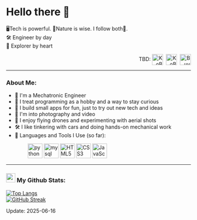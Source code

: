 # Hello there  👋

🖥️Tech is powerful. 🌱Nature is wise. I follow both🔄.<br>
🛠️ Engineer by day  
🌳 Explorer by heart

<p align="right">
  TBD:
<img align="center" src="https://cdn.jsdelivr.net/npm/simple-icons@3.0.1/icons/linkedin.svg" alt="KoB" height="30" width="30" />&nbsp;
<img align="center" src="https://cdn.jsdelivr.net/npm/simple-icons@3.0.1/icons/github.svg" alt="KoB" height="30" width="30" /></a>&nbsp;
<img align="center" alt="Buy me a Coffee" width="30px" src="https://cdn.jsdelivr.net/npm/simple-icons@3.0.1/icons/buymeacoffee.svg" /></a>
</p>

---
### About Me:
- 🏦 I'm a Mechatronic Engineer
- 🧠 I treat programming as a hobby and a way to stay curious
- 📱 I build small apps for fun, just to try out new tech and ideas
- 📸 I'm into photography and video
- 🚁 I enjoy flying drones and experimenting with aerial shots
- 🛠️ I like tinkering with cars and doing hands-on mechanical work
- 🚀 Languages and Tools I Use (so far):

<p align="left">
      &nbsp;&nbsp;&nbsp;&nbsp;&nbsp;&nbsp;&nbsp;&nbsp;&nbsp;&nbsp;&nbsp;&nbsp;&nbsp;&nbsp;
      <img src="https://www.vectorlogo.zone/logos/python/python-icon.svg" alt="python" width="40" height="40"/>
      <img src="https://www.vectorlogo.zone/logos/mysql/mysql-icon.svg" alt="mysql" width="40" height="40"/>
      <img src="https://www.vectorlogo.zone/logos/w3_html5/w3_html5-icon.svg" alt="HTML5" width="40" height="40"/>
      <img src="https://www.vectorlogo.zone/logos/w3_css/w3_css-icon~old.svg" alt="CSS3" width="40" height="40"/>  
      <img src="https://www.vectorlogo.zone/logos/javascript/javascript-icon.svg" alt="JavaScript" width="40" height="40"/>
</p>

---
### <img src='https://media1.giphy.com/media/du3J3cXyzhj75IOgvA/giphy.gif?cid=ecf05e47x2g034i9pzwtzzsd3xgg2w9nr94t4tflbbgo3008&rid=giphy.gif' width='25' /> My Github Stats:
<!--
![Ko0oB's github stats](https://github-readme-stats.vercel.app/api?username=Ko0oB&show_icons=true&title_color=ffc857&icon_color=8ac926&text_color=daf7dc&bg_color=151515&hide=issues&count_private=true&include_all_commits=true) 
-->
[![Top Langs](https://github-readme-stats.vercel.app/api/top-langs/?username=Ko0oB&layout=compact&text_color=daf7dc&bg_color=151515&hide=css,html,php)](https://github.com/anuraghazra/github-readme-stats)<br>
[![GitHub Streak](https://github-readme-streak-stats.herokuapp.com/?user=Ko0oB&theme=dark)](https://git.io/streak-stats)


Update: 2025-06-16
<!--
---
### 👱 Visitors count
<img src="https://profile-counter.glitch.me/Ridwanullahi-code/count.svg" />
-->
